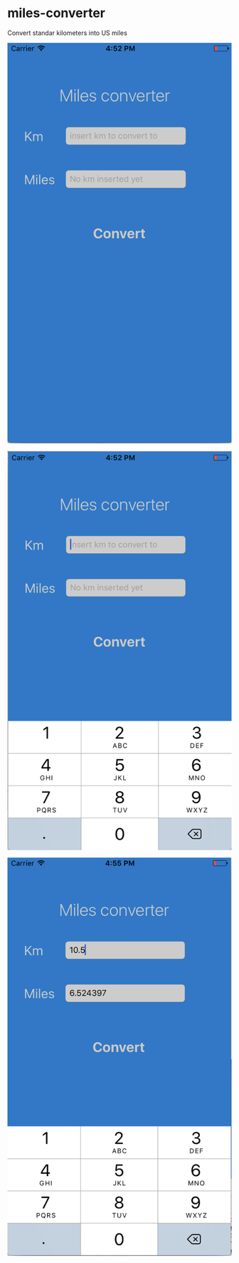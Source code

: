 # miles-converter
Convert standar kilometers into US miles

![home screen](https://github.com/jfcorugedo/miles-converter/blob/master/screenshots/Screen%20Shot%202017-01-29%20at%2016.52.23.png)

![typing amount](https://github.com/jfcorugedo/miles-converter/blob/master/screenshots/Screen%20Shot%202017-01-29%20at%2016.52.40.png)

![getting results](https://github.com/jfcorugedo/miles-converter/blob/master/screenshots/Screen%20Shot%202017-01-29%20at%2016.55.30.png)
